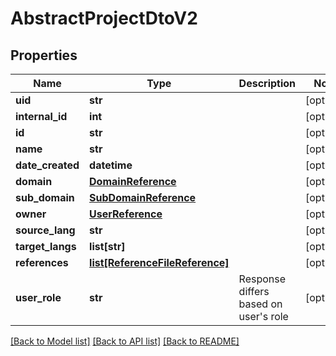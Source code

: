 # AbstractProjectDtoV2

## Properties
Name | Type | Description | Notes
------------ | ------------- | ------------- | -------------
**uid** | **str** |  | [optional] 
**internal_id** | **int** |  | [optional] 
**id** | **str** |  | [optional] 
**name** | **str** |  | [optional] 
**date_created** | **datetime** |  | [optional] 
**domain** | [**DomainReference**](DomainReference.md) |  | [optional] 
**sub_domain** | [**SubDomainReference**](SubDomainReference.md) |  | [optional] 
**owner** | [**UserReference**](UserReference.md) |  | [optional] 
**source_lang** | **str** |  | [optional] 
**target_langs** | **list[str]** |  | [optional] 
**references** | [**list[ReferenceFileReference]**](ReferenceFileReference.md) |  | [optional] 
**user_role** | **str** | Response differs based on user&#39;s role | [optional] 

[[Back to Model list]](../README.md#documentation-for-models) [[Back to API list]](../README.md#documentation-for-api-endpoints) [[Back to README]](../README.md)


